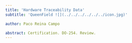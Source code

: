 ```yaml
---
title: 'Hardware Traceability Data'
subtitle: 'QueenField ![](../../../../../../icon.jpg)'

author: Paco Reina Campo

abstract: Certification. DO-254. Review.
---
```

